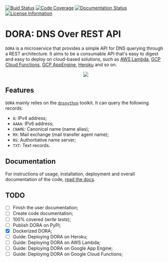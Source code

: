 [![Buid Status][build]][travis] [![Code Coverage][cov]][codecov] [![Documentation Status][doc]][readthedocs] [![License Information][license]][mit]

[build]: https://travis-ci.org/caianrais/dora.svg?branch=master
[cov]: https://codecov.io/gh/caianrais/dora/branch/master/graph/badge.svg
[doc]: https://readthedocs.org/projects/dora/badge/?version=latest
[license]: https://img.shields.io/github/license/caianrais/dora.svg

[travis]: https://travis-ci.org/caianrais/dora
[codecov]: https://codecov.io/gh/caianrais/dora
[readthedocs]: https://dora.readthedocs.io
[mit]: https://github.com/caianrais/dora/blob/master/LICENSE


# DORA: DNS Over REST API

`DORA` is a microservice that provides a simple API for DNS querying through a
REST architecture. It aims to be a consumable API that's easy to digest and
easy to deploy on cloud-based solutions, such as [AWS Lambda][lambda], [GCP
Cloud Functions][gcp-cloud-func], [GCP AppEngine][gcp-app-engine],
[Heroku][heroku] and so on.

<p align="center">
    <img src="docs/_static/example.png">
</p>

[lambda]: https://aws.amazon.com/lambda/
[gcp-cloud-func]: https://cloud.google.com/functions/
[gcp-app-engine]: https://cloud.google.com/appengine/
[heroku]: https://www.heroku.com/


## Features

`DORA` mainly relies on the [`dnspython`][dnspython] toolkit. It can query the
following records:

- `A`: IPv4 address;
- `AAAA`: IPv6 address;
- `CNAME`: Canonical name (name alias);
- `MX`: Mail exchange (mail transfer agent name);
- `NS`: Authoritative name server;
- `TXT`: Text records.

[dnspython]: https://github.com/rthalley/dnspython


## Documentation

For instructions of usage, installation, deployment and overall documentation
of the code, [read the docs](http://dora.rtfd.io).


## TODO

- [ ] Finish the user documentation;
- [ ] Create code documentation;
- [ ] 100% covered (*write tests*);
- [ ] Publish DORA on PyPI;
- [X] Dockerized DORA;
- [ ] Guide: Deploying DORA on Heroku;
- [ ] Guide: Deploying DORA on AWS Lambda;
- [ ] Guide: Deploying DORA on Google App Engine;
- [ ] Guide: Deploying DORA on Google Cloud Functions;
